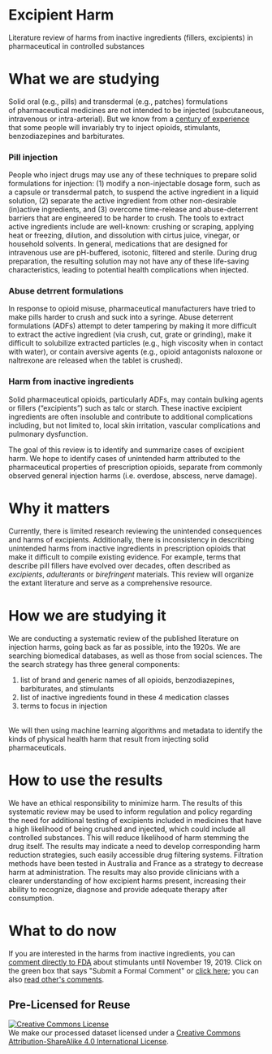 # Excipient Harm
Literature review of harms from inactive ingredients (fillers, excipients) in pharmaceutical in controlled substances

# What we are studying
Solid oral (e.g., pills) and transdermal (e.g., patches) formulations of pharmaceutical medicines are not intended to be injected (subcutaneous, intravenous or intra-arterial). But we know from a [century of experience](https://www.fda.gov/downloads/AdvisoryCommittees/CommitteesMeetingMaterials/Drugs/AnestheticAndAnalgesicDrugProductsAdvisoryCommittee/UCM569139.pdf) that some people will invariably try to inject opioids, stimulants, benzodiazepines and barbiturates.<br>

### Pill injection
People who inject drugs may use any of these techniques to prepare solid formulations for injection: (1) modify a non-injectable dosage form, such as a capsule or transdermal patch, to suspend the active ingredient in a liquid solution, (2) separate the active ingredient from other non-desirable (in)active ingredients, and (3) overcome time-release and abuse-deterrent barriers that are engineered to be harder to crush. The tools to extract active ingredients include are well-known: crushing or scraping, applying heat or freezing, dilution, and dissolution with cirtus juice, vinegar, or household solvents. In general, medications that are designed for intravenous use are pH-buffered, isotonic, filtered and sterile. During drug preparation, the resulting solution may not have any of these life-saving characteristics, leading to potential health complications when injected.<br>

### Abuse detrrent formulations
In response to opioid misuse, pharmaceutical manufacturers have tried to make pills harder to crush and suck into a syringe. Abuse deterrent formulations (ADFs) attempt to deter tampering by making it more difficult to extract the active ingredient (via crush, cut, grate or grinding), make it difficult to solubilize extracted particles (e.g., high viscosity when in contact with water), or contain aversive agents (e.g., opioid antagonists naloxone or naltrexone are released when the tablet is crushed).<br>

### Harm from inactive ingredients
Solid pharmaceutical opioids, particularly ADFs, may contain bulking agents or fillers (“excipients”) such as talc or starch. These inactive excipient ingredients are often insoluble and contribute to additional complications including, but not limited to, local skin irritation, vascular complications and pulmonary dysfunction.<br>

The goal of this review is to identify and summarize cases of excipient harm. We hope to identify cases of unintended harm attributed to the pharmaceutical properties of prescription opioids, separate from commonly observed general injection harms (i.e. overdose, abscess, nerve damage).<br>

# Why it matters
Currently, there is limited research reviewing the unintended consequences and harms of excipients. Additionally, there is inconsistency in describing unintended harms from inactive ingredients in prescription opioids that make it difficult to compile existing evidence. For example, terms that describe pill fillers have evolved over decades, often described as <i>excipients</i>, <i>adulterants</i> or <i>birefringent</i> materials. This review will organize the extant literature and serve as a comprehensive resource. 

# How we are studying it
We are conducting a systematic review of the published literature on injection harms, going back as far as possible, into the 1920s. We are searching biomedical databases, as well as those from social sciences. The the search strategy has three general components:

1. list of brand and generic names of all opioids, benzodiazepines, barbiturates, and stimulants
2. list of inactive ingredients found in these 4 medication classes
3. terms to focus in injection
<br>
We will then using machine learning algorithms and metadata to identify the kinds of physical health harm that result from injecting solid pharmaceuticals. 

# How to use the results
We have an ethical responsibility to minimize harm. The results of this systematic review may be used to inform regulation and policy regarding the need for additional testing of excipients included in medicines that have a high likelihood of being crushed and injected, which could include all controlled substances. This will reduce likelihood of harm stemming the drug itself. The results may indicate a need to develop corresponding harm reduction strategies, such easily accessible drug filtering systems. Filtration methods have been tested in Australia and France as a strategy to decrease harm at administration. The results may also provide clinicians with a clearer understanding of how excipient harms present, increasing their ability to recognize, diagnose and provide adequate therapy after consumption.<br>

# What to do now
If you are interested in the harms from inactive ingredients, you can [comment directly to FDA](https://www.federalregister.gov/documents/2019/09/20/2019-20372/the-food-and-drug-administration-solicits-input-on-potential-role-for-abuse-deterrent-formulations) about stimulants until November 19, 2019. Click on the green box that says "Submit a Formal Comment" or [click here](https://www.federalregister.gov/documents/2019/09/20/2019-20372/the-food-and-drug-administration-solicits-input-on-potential-role-for-abuse-deterrent-formulations#open-comment); you can also [read other's comments](https://www.regulations.gov/docketBrowser?rpp=50&so=DESC&sb=postedDate&po=0&dct=PS&D=FDA-2019-N-3403). 

## Pre-Licensed for Reuse
<a rel="license" href="http://creativecommons.org/licenses/by-sa/4.0/"><img alt="Creative Commons License" style="border-width:0" src="https://i.creativecommons.org/l/by-sa/4.0/88x31.png" /></a><br />We make our processed dataset licensed under a <a rel="license" href="http://creativecommons.org/licenses/by-sa/4.0/">Creative Commons Attribution-ShareAlike 4.0 International License</a>.
